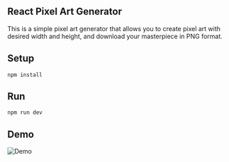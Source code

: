 ## React Pixel Art Generator

This is a simple pixel art generator that allows you to create pixel art with desired width and height, and download your masterpiece in PNG format.

## Setup
```
npm install
```

## Run
```
npm run dev
```

## Demo
![Demo]('/img/demo.gif')